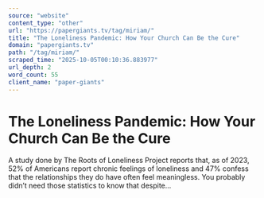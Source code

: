 ```yaml
---
source: "website"
content_type: "other"
url: "https://papergiants.tv/tag/miriam/"
title: "The Loneliness Pandemic: How Your Church Can Be the Cure"
domain: "papergiants.tv"
path: "/tag/miriam/"
scraped_time: "2025-10-05T00:10:36.883977"
url_depth: 2
word_count: 55
client_name: "paper-giants"
---
```


# The Loneliness Pandemic: How Your Church Can Be the Cure

A study done by The Roots of Loneliness Project reports that, as of 2023, 52% of Americans report chronic feelings of loneliness and 47% confess that the relationships they do have often feel meaningless. You probably didn’t need those statistics to know that despite...
